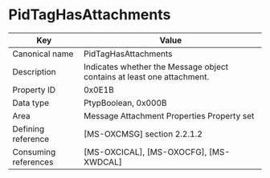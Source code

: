 # PidTagHasAttachments

| Key | Value |
|---|---|
| Canonical name | PidTagHasAttachments |
| Description | Indicates whether the Message object contains at least one attachment. |
| Property ID | 0x0E1B |
| Data type | PtypBoolean, 0x000B |
| Area | Message Attachment Properties Property set |
| Defining reference | [MS-OXCMSG] section 2.2.1.2 |
| Consuming references | [MS-OXCICAL], [MS-OXOCFG], [MS-XWDCAL] |
